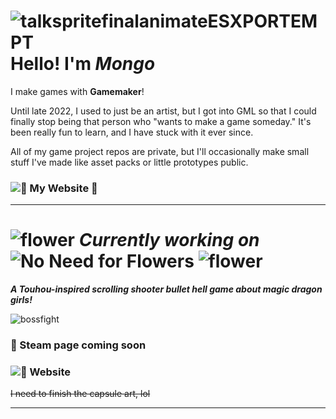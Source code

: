 # ![talkspritefinalanimateESXPORTEMPT](https://github.com/user-attachments/assets/a95f5277-ce2f-433e-991e-4c0d49018823) Hello! I'm _Mongo_

I make games with **Gamemaker**! 

Until late 2022, I used to just be an artist, but I got into GML so that I could finally stop being that person who "wants to make a game someday." It's been really fun to learn, and I have stuck with it ever since.

All of my game project repos are private, but I'll occasionally make small stuff I've made like asset packs or little prototypes public.

### ![💚 My Website 💚](https://mongosnow.com/)

***************

# ![flower](https://github.com/user-attachments/assets/9f421b24-511e-40bf-84f8-28fb6b27cb1f) _Currently working on_ **![ No Need for Flowers ](https://noneedforflowers.com/)** ![flower](https://github.com/user-attachments/assets/9f421b24-511e-40bf-84f8-28fb6b27cb1f)

_**A Touhou-inspired scrolling shooter bullet hell game about magic dragon girls!**_

![bossfight](https://i.giphy.com/media/v1.Y2lkPTc5MGI3NjExYnR4enQyc2Q0bzlxZTk2OWNtZjljaHBhN3N3ZDc5OG92MzNlbncwbiZlcD12MV9pbnRlcm5hbF9naWZfYnlfaWQmY3Q9Zw/bFHAA5osjzFFdInR7x/giphy-downsized-large.gif) 

### 💙 Steam page coming soon
### ![💜 Website](https://noneedforflowers.com/)

~~I need to finish the capsule art, lol~~

*****************
